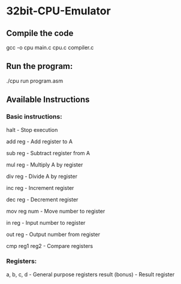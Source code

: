 # 32bit-CPU-Emulator

## Compile the code
gcc -o cpu main.c cpu.c compiler.c

## Run the program:
./cpu run program.asm

## Available Instructions
### Basic instructions:

halt - Stop execution

add reg - Add register to A

sub reg - Subtract register from A

mul reg - Multiply A by register

div reg - Divide A by register

inc reg - Increment register

dec reg - Decrement register

mov reg num - Move number to register

in reg - Input number to register

out reg - Output number from register

cmp reg1 reg2 - Compare registers

### Registers:
a, b, c, d - General purpose registers
result (bonus) - Result register
